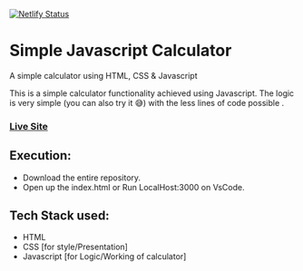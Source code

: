 [![Netlify Status](https://api.netlify.com/api/v1/badges/4f2b9d70-c9a5-4c3f-a110-7bcdea4bce59/deploy-status)](https://app.netlify.com/sites/web-codegrammer-js-calculator/deploys)
# Simple Javascript Calculator
 A simple calculator using HTML, CSS &amp; Javascript

 This is a simple calculator functionality achieved using Javascript. The logic is very simple (you can also try it 😅) with the less lines of code possible .

### [Live Site](https://web-codegrammer-js-calculator.netlify.app)

## Execution:
- Download the entire repository.
- Open up the index.html or Run LocalHost:3000 on VsCode.

## Tech Stack used: 
- HTML
- CSS [for style/Presentation]
- Javascript [for Logic/Working of calculator]


